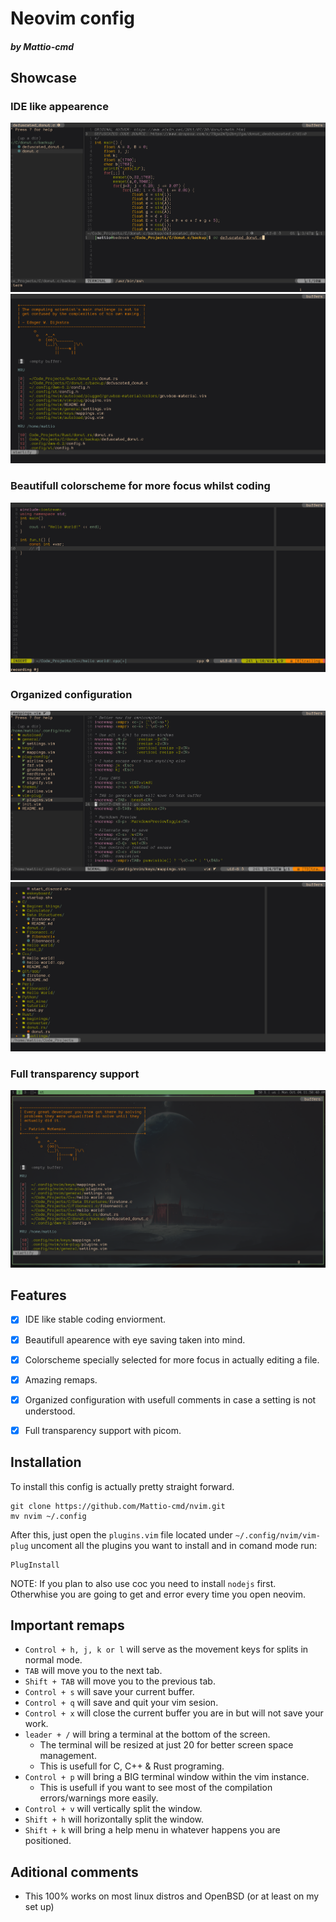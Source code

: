 #  Neovim config
##### by Mattio-cmd

## Showcase

### IDE like appearence
![donut_compilation.png](https://github.com/Mattio-cmd/nvim/blob/main/showcase/donut_compilation.png)
![startify.png](https://github.com/Mattio-cmd/nvim/blob/main/showcase/startify.png)

### Beautifull colorscheme for more focus whilst coding
![cpp.png](https://github.com/Mattio-cmd/nvim/blob/main/showcase/cpp.png)

### Organized configuration
![organized.png](https://github.com/Mattio-cmd/nvim/blob/main/showcase/organized.png)
![nerdtree.png](https://github.com/Mattio-cmd/nvim/blob/main/showcase/nerdtree.png)

### Full transparency support
![transparency.png](https://github.com/Mattio-cmd/nvim/blob/main/showcase/transparency.png)

## Features
- [x] IDE like stable coding enviorment.
- [x] Beautifull apearence with eye saving taken into mind.
- [x] Colorscheme specially selected for more focus in actually editing a file.
- [x] Amazing remaps.
- [x] Organized configuration with usefull comments in case a setting is not understood.
- [x] Full transparency support with picom.


## Installation
To install this config is actually pretty straight forward.
```
git clone https://github.com/Mattio-cmd/nvim.git
mv nvim ~/.config
```
After this, just open the ```plugins.vim``` file located under ```~/.config/nvim/vim-plug```  uncoment all the plugins you want to install and in comand mode run:
```
PlugInstall
```
NOTE: If you plan to also use coc  you need to install ```nodejs``` first. Otherwhise you are going to get and error every time you open neovim.

##  Important remaps
- ```Control + h, j, k or l``` will serve as the movement keys for splits in normal mode.
- ```TAB``` will move you to the next tab.
- ```Shift + TAB``` will move you to the previous tab.
- ```Control + s``` will save your current buffer.
- ```Control + q``` will save and quit your vim sesion.
- ```Control + x``` will close the current buffer you are in but will not save your work.
- ```leader + /``` will bring a terminal at the bottom of the screen. 
  * The terminal will be resized at just 20 for better screen space management.
  * This is usefull for C, C++ & Rust programing.
- ```Control + p```  will bring a BIG terminal window within the vim instance.
  * This is usefull if you want to see most of the compilation errors/warnings more easily.
- ```Control + v``` will vertically split the window.
- ```Shift + h``` will horizontally split the window.
- ```Shift + k``` will bring a help menu in whatever happens you are positioned.


## Aditional comments
- This 100% works on most linux distros and OpenBSD (or at least on my set up)

